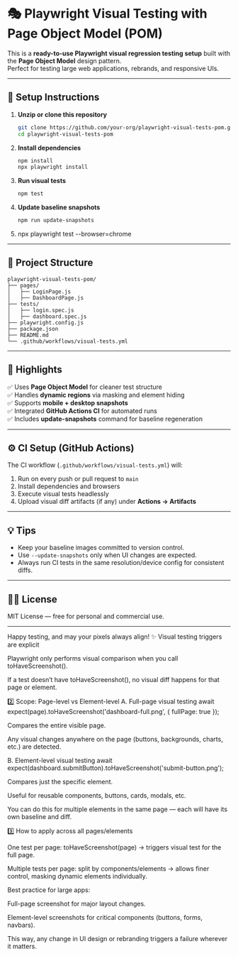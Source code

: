 # 🎭 Playwright Visual Testing with Page Object Model (POM)

This is a **ready-to-use Playwright visual regression testing setup** built with the **Page Object Model** design pattern.  
Perfect for testing large web applications, rebrands, and responsive UIs.

---

## 🚀 Setup Instructions

1. **Unzip or clone this repository**
   ```bash
   git clone https://github.com/your-org/playwright-visual-tests-pom.git
   cd playwright-visual-tests-pom
   ```

2. **Install dependencies**
   ```bash
   npm install
   npx playwright install
   ```

3. **Run visual tests**
   ```bash
   npm test
   ```

4. **Update baseline snapshots**
   ```bash
   npm run update-snapshots
   ```
5. npx playwright test --browser=chrome
---

## 🧠 Project Structure

```
playwright-visual-tests-pom/
├── pages/
│   ├── LoginPage.js
│   ├── DashboardPage.js
├── tests/
│   ├── login.spec.js
│   ├── dashboard.spec.js
├── playwright.config.js
├── package.json
├── README.md
└── .github/workflows/visual-tests.yml
```

---

## 🧩 Highlights

✅ Uses **Page Object Model** for cleaner test structure  
✅ Handles **dynamic regions** via masking and element hiding  
✅ Supports **mobile + desktop snapshots**  
✅ Integrated **GitHub Actions CI** for automated runs  
✅ Includes **update-snapshots** command for baseline regeneration  

---

## ⚙️ CI Setup (GitHub Actions)

The CI workflow (`.github/workflows/visual-tests.yml`) will:
1. Run on every push or pull request to `main`
2. Install dependencies and browsers
3. Execute visual tests headlessly
4. Upload visual diff artifacts (if any) under **Actions → Artifacts**

---

## 💡 Tips

- Keep your baseline images committed to version control.
- Use `--update-snapshots` only when UI changes are expected.
- Always run CI tests in the same resolution/device config for consistent diffs.

---

## 🧑‍💻 License

MIT License — free for personal and commercial use.

---

Happy testing, and may your pixels always align! ✨
Visual testing triggers are explicit

Playwright only performs visual comparison when you call toHaveScreenshot().

If a test doesn’t have toHaveScreenshot(), no visual diff happens for that page or element.

2️⃣ Scope: Page-level vs Element-level
A. Full-page visual testing
await expect(page).toHaveScreenshot('dashboard-full.png', { fullPage: true });


Compares the entire visible page.

Any visual changes anywhere on the page (buttons, backgrounds, charts, etc.) are detected.

B. Element-level visual testing
await expect(dashboard.submitButton).toHaveScreenshot('submit-button.png');


Compares just the specific element.

Useful for reusable components, buttons, cards, modals, etc.

You can do this for multiple elements in the same page — each will have its own baseline and diff.

3️⃣ How to apply across all pages/elements

One test per page: toHaveScreenshot(page) → triggers visual test for the full page.

Multiple tests per page: split by components/elements → allows finer control, masking dynamic elements individually.

Best practice for large apps:

Full-page screenshot for major layout changes.

Element-level screenshots for critical components (buttons, forms, navbars).

This way, any change in UI design or rebranding triggers a failure wherever it matters.